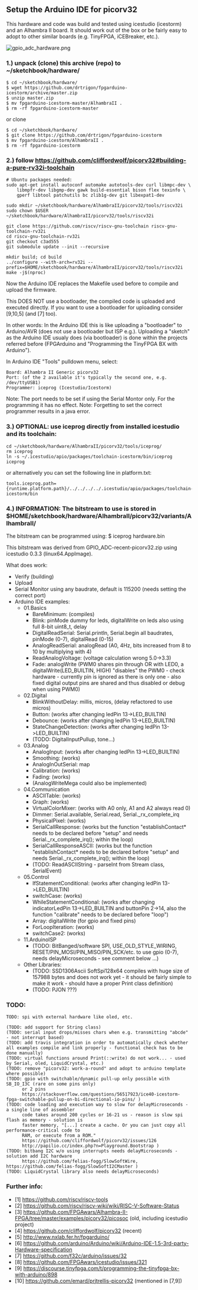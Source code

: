 ## Setup the Arduino IDE for picorv32

This hardware and code was build and tested using icestudio (icestorm) and 
an Alhambra II board. It should work out of the box or be fairly easy to
adopt to other similar boards (e.g. TinyFPGA, iCEBreaker, etc.).

![gpio_adc_hardware.png](https://raw.githubusercontent.com/drtrigon/fpgarduino-icestorm/master/AlhambraII/picorv32/variants/AlhambraII/gpio_adc_hardware.png)


### 1.) unpack (clone) this archive (repo) to ~/sketchbook/hardware/

    $ cd ~/sketchbook/hardware/
    $ wget https://github.com/drtrigon/fpgarduino-icestorm/archive/master.zip
    $ unzip master.zip
    $ mv fpgarduino-icestorm-master/AlhambraII .
    $ rm -rf fpgarduino-icestorm-master

or clone

    $ cd ~/sketchbook/hardware/
    $ git clone https://github.com/drtrigon/fpgarduino-icestorm
    $ mv fpgarduino-icestorm/AlhambraII .
    $ rm -rf fpgarduino-icestorm


### 2.) follow https://github.com/cliffordwolf/picorv32#building-a-pure-rv32i-toolchain

    # Ubuntu packages needed:
    sudo apt-get install autoconf automake autotools-dev curl libmpc-dev \
        libmpfr-dev libgmp-dev gawk build-essential bison flex texinfo \
        gperf libtool patchutils bc zlib1g-dev git libexpat1-dev

    sudo mkdir ~/sketchbook/hardware/AlhambraII/picorv32/tools/riscv32i
    sudo chown $USER ~/sketchbook/hardware/AlhambraII/picorv32/tools/riscv32i

    git clone https://github.com/riscv/riscv-gnu-toolchain riscv-gnu-toolchain-rv32i
    cd riscv-gnu-toolchain-rv32i
    git checkout c3ad555
    git submodule update --init --recursive

    mkdir build; cd build
    ../configure --with-arch=rv32i --prefix=$HOME/sketchbook/hardware/AlhambraII/picorv32/tools/riscv32i
    make -j$(nproc)

Now the Arduino IDE replaces the Makefile used before to compile and upload
the firmware.

This DOES NOT use a bootloader, the compiled code is uploaded and executed
directly. If you want to use a bootloader for uploading consider [9,10,5]
(and [7] too).

In other words: In the Arduino IDE this is like uploading a "bootloader" to
Arduino/AVR (does not use a bootloader but ISP e.g.). Uploading a "sketch" as
the Arduino IDE usualy does (via bootloader) is done within the projects
referred before (FPGArduino and "Programming the TinyFPGA BX with Arduino").

In Arduino IDE "Tools" pulldown menu, select:

    Board: Alhambra II Generic picorv32
    Port: (of the 2 available it's typically the second one, e.g. /dev/ttyUSB1)
    Programmer: iceprog (Icestudio/Icestorm)

Note: The port needs to be set if using the Serial Montor only. For the programming it has no effect.
Note: Forgetting to set the correct programmer results in a java error.


### 3.) OPTIONAL: use iceprog directly from installed icestudio and its toolchain:

    cd ~/sketchbook/hardware/AlhambraII/picorv32/tools/iceprog/
    rm iceprog
    ln -s ~/.icestudio/apio/packages/toolchain-icestorm/bin/iceprog iceprog

or alternatively you can set the following line in platform.txt:

    tools.iceprog.path={runtime.platform.path}/../../../../.icestudio/apio/packages/toolchain-icestorm/bin


### 4.) INFORMATION: The bitstream to use is stored in $HOME/sketchbook/hardware/AlhambraII/picorv32/variants/AlhambraII/

The bitstream can be programmed using: $ iceprog hardware.bin

This bitstream was derived from GPIO_ADC-recent-picorv32.zip using icestudio 0.3.3 (linux64.AppImage).

What does work:
* Verify (building)
* Upload
* Serial Monitor using any baudrate, default is 115200 (needs setting the correct port)
* Arduino IDE examples:
  * 01.Basics
    * BareMinimum: (compiles)
    * Blink: pinMode dummy for leds, digitalWrite on leds also using full 8-bit uint8_t, delay
    * DigitalReadSerial: Serial.println, Serial.begin all baudrates, pinMode (0-7), digitalRead (0-15)
    * AnalogReadSerial: analogRead (A0, 4Hz, bits increased from 8 to 10 by multiplying with 4)
    * ReadAnalogVoltage: (voltage calculation wrong 5.0->3.3)
    * Fade: analogWrite (PWM0 shares pin through OR with LED0, a digitalWrite(LED_BUILTIN, HIGH) "disables" the PWM0 - check hardware - currently pin is ignored as there is only one - also fixed digital output pins are shared and thus disabled or debug when using PWM0)
  * 02.Digital
    * BlinkWithoutDelay: millis, micros, (delay refactored to use micros)
    * Button: (works after changing ledPin 13->LED_BUILTIN)
    * Debounce: (works after changing ledPin 13->LED_BUILTIN)
    * StateChangeDetection: (works after changing ledPin 13->LED_BUILTIN)
    * (TODO: DigitalInputPullup, tone...)
  * 03.Analog
    * AnalogInput: (works after changing ledPin 13->LED_BUILTIN)
    * Smoothing: (works)
    * AnalogInOutSerial: map
    * Calibration: (works)
    * Fading: (works)
    * (AnalogWriteMega could also be implemented)
  * 04.Communication
    * ASCIITable: (works)
    * Graph: (works)
    * VirtualColorMixer: (works with A0 only, A1 and A2 always read 0)
    * Dimmer: Serial.available, Serial.read, Serial._rx_complete_irq
    * PhysicalPixel: (works)
    * SerialCallResponse: (works but the function "establishContact* needs to be declared before "setup" and needs Serial._rx_complete_irq(); within the loop)
    * SerialCallResponseASCII: (works but the function "establishContact* needs to be declared before "setup" and needs Serial._rx_complete_irq(); within the loop)
    * (TODO: ReadASCIIString - parseInt from Stream class, SerialEvent)
  * 05.Control
    * IfStatementConditional: (works after changing ledPin 13->LED_BUILTIN)
    * switchCase: (works)
    * WhileStatementConditional: (works after changing indicatorLedPin 13->LED_BUILTIN and buttonPin 2->14, also the function "calibrate" needs to be declared before "loop")
    * Array: digitalWrite (for gpio and fixed pins)
    * ForLoopIteration: (works)
    * switchCase2: (works)
  * 11.ArduinoISP
    * (TODO: BitBanged/software SPI, USE_OLD_STYLE_WIRING, RESET/PIN_MOSI/PIN_MISO/PIN_SCK/etc. to use gpio (0-7), needs delayMicroseconds - see comment below ...)
  * Other Libraries:
    * (TODO: SSD1306Ascii SoftSpi128x64 compiles with huge size of 157988 bytes and does not work yet - it should be fairly simple to make it work - should have a proper Print class definition)
    * (TODO: PJON ???)


### TODO:
    TODO: spi with external hardware like oled, etc.

    (TODO: add support for String class)
    (TODO: serial input drops/misses chars when e.g. transmitting "abcde" - not interrupt based)
    (TODO: add travis integration in order to automatically check whether all examples compile and link properly - functional check has to be done manually)
    (TODO: virtual functions around Print(::write) do not work... - used by Serial, oled, LiquidCrystal, etc.)
    (TODO: remove "picorv32: work-a-round" and adopt to arduino template where possible)
    (TODO: gpio with switchable/dynamic pull-up only possible with SB_IO_I3C (rare on some pins only)
          or 2 pins
          https://stackoverflow.com/questions/56517923/ice40-icestorm-fpga-switchable-pullup-on-bi-directional-io-pins/ )
    (TODO: code loading and execution way to slow for delayMicroseconds - a single line of assembler
          code takes around 200 cycles or 16-21 us - reason is slow spi flash as memory - solution is
          faster memory, "[...] create a cache. Or you can just copy all performance-critical code to 
          RAM, or execute from a ROM."
          https://github.com/cliffordwolf/picorv32/issues/126
          http://papilio.cc/index.php?n=Playground.Bootstrap )
    (TODO: bitbang I2C w/o using interrupts needs delayMicroseconds - solution add I2C hardware
          https://github.com/felias-fogg/SlowSoftWire, https://github.com/felias-fogg/SlowSoftI2CMaster )
    (TODO: LiquidCrystal library also needs delayMicroseconds)


### Further info:
* [1] https://github.com/riscv/riscv-tools
* [2] https://github.com/riscv/riscv-wiki/wiki/RISC-V-Software-Status
* [3] https://github.com/FPGAwars/Alhambra-II-FPGA/tree/master/examples/picorv32/picosoc (old, including icestudio project)
* [4] https://github.com/cliffordwolf/picorv32 (recent)
* [5] http://www.nxlab.fer.hr/fpgarduino/
* [6] https://github.com/arduino/Arduino/wiki/Arduino-IDE-1.5-3rd-party-Hardware-specification
* [7] https://github.com/f32c/arduino/issues/32
* [8] https://github.com/FPGAwars/icestudio/issues/321
* [9] https://discourse.tinyfpga.com/t/programming-the-tinyfpga-bx-with-arduino/898
* [10] https://github.com/emard/prjtrellis-picorv32 (mentioned in [7,9])

